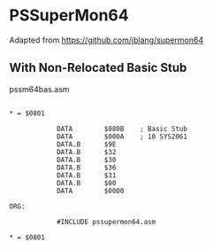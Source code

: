 # PSSuperMon64
Adapted from https://github.com/jblang/supermon64




## With Non-Relocated Basic Stub
pssm64bas.asm

```assembler

* = $0801

            DATA        $080B    ; Basic Stub
            DATA        $000A    ; 10 SYS2061
            DATA.B      $9E
            DATA.B      $32
            DATA.B      $30
            DATA.B      $36
            DATA.B      $31
            DATA.B      $00
            DATA        $0000

ORG:

            #INCLUDE pssupermon64.asm

* = $0801
```
